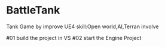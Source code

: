 # BattleTank
Tank Game by improve UE4 skill:Open world,AI,Terran involve

#01 build the project in VS
#02 start the Engine Project

